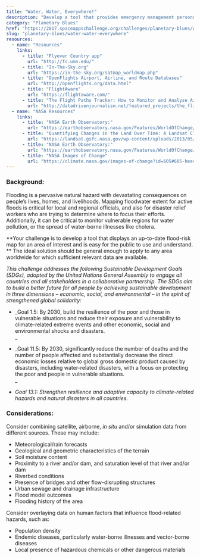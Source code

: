```yaml
---
title: "Water, Water, Everywhere!"
description: "Develop a tool that provides emergency management personnel with an up-to-date flood-risk map for an area of interest."
category: "Planetary Blues"
href: "https://2017.spaceappschallenge.org/challenges/planetary-blues/water-water-everywhere"
slug: "planetary-blues/water-water-everywhere"
resources: 
  - name: "Resources"
    links: 
      - title: "Flyover Country app"
        url: "http://fc.umn.edu/" 
      - title: "In-The-Sky.org"
        url: "https://in-the-sky.org/satmap_worldmap.php" 
      - title: "OpenFlights Airport, Airline, and Route Databases"
        url: "http://openflights.org/data.html" 
      - title: "FlightAware"
        url: "https://flightaware.com/" 
      - title: "The Flight Paths Tracker: How to Monitor and Analyse Air Traffic Above Individual Locations"
        url: "http://datadrivenjournalism.net/featured_projects/the_flight_paths_tracker_how_to_monitor_and_analyse_air_traffic" 
  - name: "NASA Resources"
    links: 
      - title: "NASA Earth Observatory:"
        url: "https://earthobservatory.nasa.gov/Features/WorldOfChange/" 
      - title: "Quantifying Changes in the Land Over Time: A Landsat Classroom Activity"
        url: "https://landsat.gsfc.nasa.gov/wp-content/uploads/2013/05/Landsat_QuantifyChanges.pdf" 
      - title: "NASA Earth Observatory:"
        url: "https://earthobservatory.nasa.gov/Features/WorldOfChange/cape_cod.php" 
      - title: "NASA Images of Change"
        url: "https://climate.nasa.gov/images-of-change?id=605#605-heavy-rains-flood-peru" 
---
```


### **Background:**

Flooding is a pervasive natural hazard with devastating consequences on
people’s lives, homes, and livelihoods. Mapping floodwater extent for active
floods is critical for local and regional officials, and also for disaster
relief workers who are trying to determine where to focus their efforts.
Additionally, it can be critical to monitor vulnerable regions for water
pollution, or the spread of water-borne illnesses like cholera.

**Your challenge is to develop a tool that displays an up-to-date flood-risk map for an area of interest and is easy for the public to use and understand. ** The ideal solution should be general enough to apply to any area worldwide for which sufficient relevant data are available.

_This challenge addresses the following Sustainable Development Goals (SDGs),
adopted by the United Nations General Assembly to engage all countries and all
stakeholders in a collaborative partnership. The SDGs aim to build a better
future for all people by achieving sustainable development in three dimensions
– economic, social, and environmental – in the spirit of strengthened global
solidarity:_

  * _Goal 1.5: By 2030, build the resilience of the poor and those in vulnerable situations and reduce their exposure and vulnerability to climate-related extreme events and other economic, social and environmental shocks and disasters.  
_

  * _Goal 11.5: By 2030, significantly reduce the number of deaths and the number of people affected and substantially decrease the direct economic losses relative to global gross domestic product caused by disasters, including water-related disasters, with a focus on protecting the poor and people in vulnerable situations.  
_

  * _Goal 13.1: Strengthen resilience and adaptive capacity to climate-related hazards and natural disasters in all countries._

### **Considerations:**

Consider combining satellite, airborne, _in situ_ and/or simulation data from
different sources. These may include:  

  * Meteorological/rain forecasts
  * Geological and geometric characteristics of the terrain
  * Soil moisture content
  * Proximity to a river and/or dam, and saturation level of that river and/or dam
  * Riverbed conditions
  * Presence of bridges and other flow-disrupting structures
  * Urban sewage and drainage infrastructure
  * Flood model outcomes
  * Flooding history of the area

Consider overlaying data on human factors that influence flood-related
hazards, such as:

  * Population density
  * Endemic diseases, particularly water-borne illnesses and vector-borne diseases
  * Local presence of hazardous chemicals or other dangerous materials


